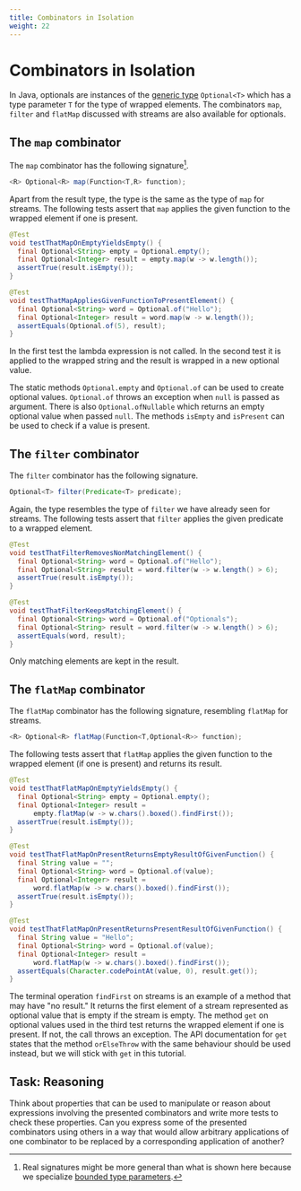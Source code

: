 ```yaml
---
title: Combinators in Isolation
weight: 22
---
```


# Combinators in Isolation

In Java, optionals are instances of the 
[generic type](https://docs.oracle.com/javase/tutorial/java/generics/types.html)
`Optional<T>` which has a type parameter `T` for the type of wrapped elements.
The combinators `map`, `filter` and `flatMap` discussed with streams
are also available for optionals. 

## The `map` combinator

The `map` combinator has the following signature[^bounds].

[^bounds]: Real signatures might be more general than what is shown here because we specialize
    [bounded type parameters](https://docs.oracle.com/javase/tutorial/java/generics/bounded.html).

```java
<R> Optional<R> map(Function<T,R> function);
```
Apart from the result type, the type is the same as the type of `map` for streams.
The following tests assert that `map` applies the given function to the wrapped element
if one is present.

```java
@Test
void testThatMapOnEmptyYieldsEmpty() {
  final Optional<String> empty = Optional.empty();
  final Optional<Integer> result = empty.map(w -> w.length());
  assertTrue(result.isEmpty());
}

@Test
void testThatMapAppliesGivenFunctionToPresentElement() {
  final Optional<String> word = Optional.of("Hello");
  final Optional<Integer> result = word.map(w -> w.length());
  assertEquals(Optional.of(5), result);
}
```

In the first test the lambda expression is not called.
In the second test it is applied to the wrapped string
and the result is wrapped in a new optional value.

The static methods `Optional.empty` and `Optional.of` can be used to create optional values.
`Optional.of` throws an exception when `null` is passed as argument.
There is also `Optional.ofNullable` which returns an empty optional value when passed `null`.
The methods `isEmpty` and `isPresent` can be used to check if a value is present.

## The `filter` combinator

The `filter` combinator has the following signature.

```java
Optional<T> filter(Predicate<T> predicate);
```

Again, the type resembles the type of `filter` we have already seen for streams.
The following tests assert that `filter` applies the given predicate to a wrapped element.

```java
@Test
void testThatFilterRemovesNonMatchingElement() {
  final Optional<String> word = Optional.of("Hello");
  final Optional<String> result = word.filter(w -> w.length() > 6);
  assertTrue(result.isEmpty());
}

@Test
void testThatFilterKeepsMatchingElement() {
  final Optional<String> word = Optional.of("Optionals");
  final Optional<String> result = word.filter(w -> w.length() > 6);
  assertEquals(word, result);
}
```

Only matching elements are kept in the result.

## The `flatMap` combinator

The `flatMap` combinator has the following signature, resembling `flatMap` for streams.

```java
<R> Optional<R> flatMap(Function<T,Optional<R>> function);
```

The following tests assert that `flatMap` applies the given function to the wrapped element
(if one is present) and returns its result.

```java
@Test
void testThatFlatMapOnEmptyYieldsEmpty() {
  final Optional<String> empty = Optional.empty();
  final Optional<Integer> result =
      empty.flatMap(w -> w.chars().boxed().findFirst());
  assertTrue(result.isEmpty());
}

@Test
void testThatFlatMapOnPresentReturnsEmptyResultOfGivenFunction() {
  final String value = "";
  final Optional<String> word = Optional.of(value);
  final Optional<Integer> result =
      word.flatMap(w -> w.chars().boxed().findFirst());
  assertTrue(result.isEmpty());
}

@Test
void testThatFlatMapOnPresentReturnsPresentResultOfGivenFunction() {
  final String value = "Hello";
  final Optional<String> word = Optional.of(value);
  final Optional<Integer> result =
      word.flatMap(w -> w.chars().boxed().findFirst());
  assertEquals(Character.codePointAt(value, 0), result.get());
}
```

The terminal operation `findFirst` on streams is an example of a method 
that may have "no result."
It returns the first element of a stream represented as optional value
that is empty if the stream is empty.
The method `get` on optional values used in the third test
returns the wrapped element if one is present.
If not, the call throws an exception.
The API documentation for `get` states that the method `orElseThrow` 
with the same behaviour should be used instead,
but we will stick with `get` in this tutorial.

## Task: Reasoning

Think about properties that can be used to manipulate or reason about
expressions involving the presented combinators
and write more tests to check these properties.
Can you express some of the presented combinators using others
in a way that would allow arbitrary applications of one combinator
to be replaced by a corresponding application of another?
